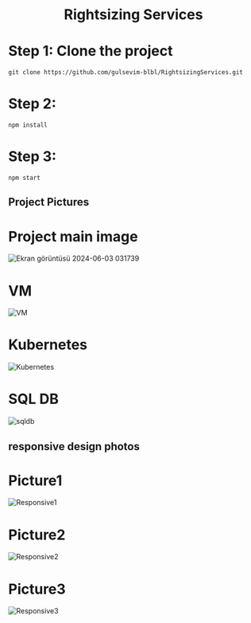 <h1 align="center">Rightsizing Services </h1>

# Step 1: Clone the project #
```
git clone https://github.com/gulsevim-blbl/RightsizingServices.git
```
# Step 2: # 

```
npm install
```

# Step 3: #

```
npm start
```

## Project Pictures

# Project main image #
![Ekran görüntüsü 2024-06-03 031739](https://github.com/gulsevim-blbl/RightsizingServices/assets/73358343/48d0e240-bbf1-436a-af27-4e15ce67a589)

# VM #
![VM](https://github.com/gulsevim-blbl/RightsizingServices/assets/73358343/fc6d655e-c66c-4561-8ed9-e8832d30d096)
# Kubernetes #
![Kubernetes](https://github.com/gulsevim-blbl/RightsizingServices/assets/73358343/066135d1-7ff6-4821-b90e-0a182493855b)
# SQL DB #
![sqldb](https://github.com/gulsevim-blbl/RightsizingServices/assets/73358343/61ac8081-9700-4718-a45b-876c76f21e21)

## responsive design photos
# Picture1 #
![Responsive1](https://github.com/gulsevim-blbl/RightsizingServices/assets/73358343/bd5e4964-3cfc-4632-b732-1f87529a3f42)
# Picture2 #
![Responsive2](https://github.com/gulsevim-blbl/RightsizingServices/assets/73358343/f6e13c42-98d8-40a9-ada4-07d8ebdd86a1)
# Picture3 #
![Responsive3](https://github.com/gulsevim-blbl/RightsizingServices/assets/73358343/aac8488d-1269-4c5a-bc2d-278488d2d5aa)



